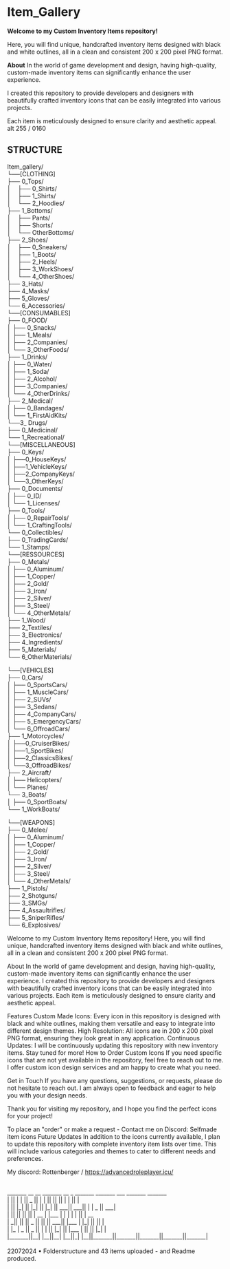 # Item_Gallery
**Welcome to my Custom Inventory Items repository!** 

Here, you will find unique, handcrafted inventory items designed with black and white outlines, all in a clean and consistent 200 x 200 pixel PNG format.

**About** 
In the world of game development and design, having high-quality, custom-made inventory items can significantly enhance the user experience. 

I created this repository to provide developers and designers with beautifully crafted inventory icons that can be easily integrated into various projects. 

Each item is meticulously designed to ensure clarity and aesthetic appeal.
&nbsp;
alt 255 / 0160
    
## STRUCTURE
Item_gallery/  
└──[CLOTHING]  
├── 0_Tops/  
│    ├── 0_Shirts/  
│    ├── 1_Shirts/  
│    └── 2_Hoodies/    
├── 1_Bottoms/    
│    ├── Pants/    
│    ├── Shorts/    
│    └── OtherBottoms/    
├── 2_Shoes/  
│    ├── 0_Sneakers/  
│    ├── 1_Boots/  
│    ├── 2_Heels/  
│    ├── 3_WorkShoes/  
│    └── 4_OtherShoes/  
├── 3_Hats/  
├── 4_Masks/  
├── 5_Gloves/  
└── 6_Accessories/  
└──[CONSUMABLES]  
├── 0_FOOD/  
│   ├── 0_Snacks/  
│   ├── 1_Meals/  
│   ├── 2_Companies/  
│   └── 3_OtherFoods/  
├── 1_Drinks/  
│   ├── 0_Water/  
│   ├── 1_Soda/  
│   ├── 2_Alcohol/  
│   ├── 3_Companies/  
│   └── 4_OtherDrinks/  
├── 2_Medical/  
│   ├── 0_Bandages/  
│   └── 1_FirstAidKits/  
└──3_ Drugs/  
├── 0_Medicinal/  
└── 1_Recreational/  
└──[MISCELLANEOUS]  
├── 0_Keys/  
│   ├──0_HouseKeys/  
│   ├──1_VehicleKeys/  
│   ├──2_CompanyKeys/  
│   └──3_OtherKeys/  
├── 0_Documents/  
│   ├── 0_ID/  
│   └── 1_Licenses/  
├── 0_Tools/  
│   ├── 0_RepairTools/  
│   └── 1_CraftingTools/  
└── 0_Collectibles/  
├── 0_TradingCards/  
└── 1_Stamps/  
└──[RESSOURCES]  
├── 0_Metals/   
│   ├── 0_Aluminum/  
│   ├── 1_Copper/  
│   ├── 2_Gold/  
│   ├── 3_Iron/  
│   ├── 2_Silver/  
│   ├── 3_Steel/  
│   └── 4_OtherMetals/  
├── 1_Wood/  
├── 2_Textiles/  
├── 3_Electronics/  
├── 4_Ingredients/  
├── 5_Materials/  
└── 6_OtherMaterials/  

└──[VEHICLES]  
├── 0_Cars/  
│   ├── 0_SportsCars/  
│   ├── 1_MuscleCars/  
│   ├── 2_SUVs/  
│   ├── 3_Sedans/  
│   ├── 4_CompanyCars/  
│   ├── 5_EmergencyCars/  
│   └── 6_OffroadCars/  
├── 1_Motorcycles/  
│   ├──0_CruiserBikes/  
│   ├──1_SportBikes/  
│   ├──2_ClassicsBikes/  
│   └──3_OffroadBikes/  
├── 2_Aircraft/  
│   ├── Helicopters/  
│   └── Planes/  
└── 3_Boats/  
│   ├── 0_SportBoats/  
    └── 1_WorkBoats/  

└──[WEAPONS]  
├── 0_Melee/  
│   ├── 0_Aluminum/  
│   ├── 1_Copper/  
│   ├── 2_Gold/  
│   ├── 3_Iron/  
│   ├── 2_Silver/  
│   ├── 3_Steel/  
│   └── 4_OtherMetals/  
├── 1_Pistols/  
├── 2_Shotguns/  
├── 3_SMGs/  
├── 4_Assaultrifles/  
├── 5_SniperRifles/  
└── 6_Explosives/  

Welcome to my Custom Inventory Items repository! Here, you will find unique, handcrafted inventory items designed with black and white outlines, all in a clean and consistent 200 x 200 pixel PNG format.

About 
In the world of game development and design, having high-quality, custom-made inventory items can significantly enhance the user experience. I created this repository to provide developers and designers with beautifully crafted inventory icons that can be easily integrated into various projects. Each item is meticulously designed to ensure clarity and aesthetic appeal.

Features Custom Made Icons: Every icon in this repository is designed with black and white outlines, making them versatile and easy to integrate into different design themes. High Resolution: All icons are in 200 x 200 pixel PNG format, ensuring they look great in any application. Continuous Updates: I will be continuously updating this repository with new inventory items. Stay tuned for more! How to Order Custom Icons If you need specific icons that are not yet available in the repository, feel free to reach out to me. I offer custom icon design services and am happy to create what you need.

Get in Touch If you have any questions, suggestions, or requests, please do not hesitate to reach out. I am always open to feedback and eager to help you with your design needs.

Thank you for visiting my repository, and I hope you find the perfect icons for your project!

To place an "order" or make a request - Contact me on Discord: 
Selfmade item icons Future Updates In addition to the icons currently available, I plan to update this repository with complete inventory item lists over time. 
This will include various categories and themes to cater to different needs and preferences.

My discord: Rottenberger / https://advancedroleplayer.icu/

<br>
 _______  __   __  _______  __    _  _______  _______  ___      _______  _______ <br>
|       ||  | |  ||   _   ||  |  | ||       ||       ||   |    |       ||       |<br>
|       ||  |_|  ||  |_|  ||   |_| ||    ___||    ___||   |    |   _   ||    ___|<br>
|       ||       ||       ||       ||   | __ |   |___ |   |    |  | |  ||   | __ <br>
|      _||       ||       ||  _    ||   ||  ||    ___||   |___ |  |_|  ||   ||  |<br>
|     |_ |   _   ||   _   || | |   ||   |_| ||   |___ |       ||       ||   |_| |<br>
|_______||__| |__||__| |__||_|  |__||_______||_______||_______||_______||_______|<br>
<br>
22072024 • Folderstructure and 43 items uploaded - and Readme produced.
